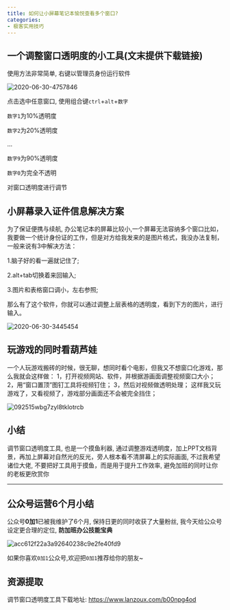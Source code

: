 ```yaml
---
title: 如何让小屏幕笔记本愉悦查看多个窗口?
categories:
- 极客实用技巧
---
```




## 一个调整窗口透明度的小工具(文末提供下载链接)



使用方法非常简单, 右键以管理员身份运行软件

![2020-06-30-4757846](https://cdn.fangyuanxiaozhan.com/assets/1694248710528Cbn1zyJY.png)

 

点击选中任意窗口, 使用组合键`ctrl`+`alt`+`数字` 

`数字1`为10%透明度

`数字2`为20%透明度

...

`数字9`为90%透明度

`数字0`为完全不透明



对窗口透明度进行调节

## 小屏幕录入证件信息解决方案

为了保证便携与续航, 办公笔记本的屏幕比较小,一个屏幕无法容纳多个窗口比如，我要做一个统计身份证的工作，但是对方给我发来的是图片格式，我没办法复制，一般来说有3中解决方法：

1.脑子好的看一遍就记住了;

2.alt+tab切换着来回输入;

3.图片和表格窗口调小，左右参照;

那么有了这个软件，你就可以通过调整上层表格的透明度，看到下方的图片，进行输入。

![2020-06-30-3445454](https://cdn.fangyuanxiaozhan.com/assets/1694248713450sjxmAQ4j.png)



##  玩游戏的同时看葫芦娃

一个人玩游戏搬砖的时候，很无聊，想同时看个电影，但我又不想窗口化游戏，那么我就会这样做：
1，打开视频网站、软件，并根据游画面调整视频窗口大小；
2，用“窗口置顶”图钉工具将视频钉住；
3，然后对视频做透明处理；
这样我又玩游戏了，又看视频了，游戏部分画面还不会被完全挡住；

![092515wbg7zyl8tklotrcb](https://cdn.fangyuanxiaozhan.com/assets/1694248718206fQ26ZQf3.jpeg)



## 小结

调节窗口透明度工具, 也是一个摸鱼利器, 通过调整游戏透明度，加上PPT文档背景，再加上屏幕对自然光的反光，旁人根本看不清屏幕上的实际画面, 不过我希望诸位大佬, 不要把好工具用于摸鱼，而是用于提升工作效率, 避免加班的同时让你的老板更欣赏你







---



## 公众号运营6个月小结



公众号**0加1**已被我维护了6个月, 保持日更的同时收获了大量粉丝, 我今天给公众号设定更合理的定位, **防加班办公技能宝典**

![acc612f22a3a92640238c9e2fe40fd9](https://cdn.fangyuanxiaozhan.com/assets/1694248721134dEKEhB4d.jpeg)



如果你喜欢`0加1`公众号,欢迎把`0加1`推荐给你的朋友~





## 资源提取



调节窗口透明度工具下载地址: https://www.lanzoux.com/b00npg4od